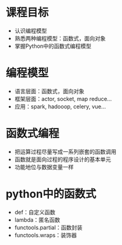 # 课程目标
- 认识编程模型
- 熟悉两种编程模型：函数式，面向对象
- 掌握Python中的函数式编程模型


# 编程模型
- 语言层面：函数式，面向对象
- 框架层面：actor, socket, map reduce...
- 应用：spark, hadooop, celery, vue...

# 函数式编程
- 把运算过程尽量写成一系列嵌套的函数调用
- 函数就是面向过程的程序设计的基本单元
- 功能地位与数据变量一样

# python中的函数式
- def：自定义函数
- lambda：匿名函数
- functools.partial：函数封装
- functools.wraps：装饰器
